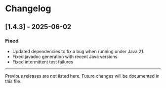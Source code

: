 # Changelog

## [1.4.3] - 2025-06-02

### Fixed
- Updated dependencies to fix a bug when running under Java 21.
- Fixed javadoc generation with recent Java versions
- Fixed intermittent test failures

---

Previous releases are not listed here. Future changes will be documented in this file.

